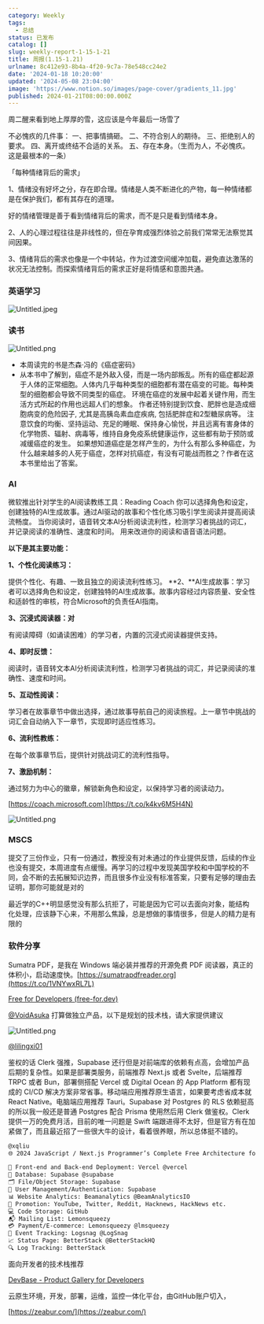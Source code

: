 ```yaml
---
category: Weekly
tags:
  - 总结
status: 已发布
catalog: []
slug: weekly-report-1-15-1-21
title: 周报(1.15-1.21)
urlname: 8c412e93-8b4a-4f20-9c7a-78e548cc24e2
date: '2024-01-18 10:20:00'
updated: '2024-05-08 23:04:00'
image: 'https://www.notion.so/images/page-cover/gradients_11.jpg'
published: 2024-01-21T08:00:00.000Z
---
```


周二醒来看到地上厚厚的雪，这应该是今年最后一场雪了


不必愧疚的几件事：
一、把事情搞砸。
二、不符合别人的期待。
三、拒绝别人的要求。
四、离开或终结不合适的关系。
五、存在本身。（生而为人，不必愧疚。这是最根本的一条）


「每种情绪背后的需求」


1、情绪没有好坏之分，存在即合理。情绪是人类不断进化的产物，每一种情绪都是在保护我们，都有其存在的道理。


好的情绪管理是善于看到情绪背后的需求，而不是只是看到情绪本身。


2、人的心理过程往往是非线性的，但在孕育成强烈体验之前我们常常无法察觉其间因果。


3、情绪背后的需求也像是一个中转站，作为过渡空间缓冲加载，避免直达激荡的状况无法控制。而探索情绪背后的需求正好是将情感和意图共通。


### 英语学习


![Untitled.jpeg](https://prod-files-secure.s3.us-west-2.amazonaws.com/5d24fe63-e567-4804-86f9-9fdc62e13082/faec46dc-9da5-4799-b905-c316418f1168/Untitled.jpeg?X-Amz-Algorithm=AWS4-HMAC-SHA256&X-Amz-Content-Sha256=UNSIGNED-PAYLOAD&X-Amz-Credential=AKIAT73L2G45FSPPWI6X%2F20241123%2Fus-west-2%2Fs3%2Faws4_request&X-Amz-Date=20241123T053749Z&X-Amz-Expires=3600&X-Amz-Signature=46de11b9cd7054d3967dae9db01e4c3a848e5389708684c73078435ba0077f28&X-Amz-SignedHeaders=host&x-id=GetObject)


### 读书


![Untitled.png](https://prod-files-secure.s3.us-west-2.amazonaws.com/5d24fe63-e567-4804-86f9-9fdc62e13082/08aff459-da99-4ed5-87c6-1f4c95b62ac3/Untitled.png?X-Amz-Algorithm=AWS4-HMAC-SHA256&X-Amz-Content-Sha256=UNSIGNED-PAYLOAD&X-Amz-Credential=AKIAT73L2G45FSPPWI6X%2F20241123%2Fus-west-2%2Fs3%2Faws4_request&X-Amz-Date=20241123T053749Z&X-Amz-Expires=3600&X-Amz-Signature=66facd6dadc02b614d97eb3cf18a84533e0a7a757fc6ca37ccb828acf37680b4&X-Amz-SignedHeaders=host&x-id=GetObject)

- 本周读完的书是杰森·冯的《癌症密码》
- 从本书中了解到，癌症不是外敌入侵，而是一场内部叛乱。所有的癌症都起源于人体的正常细胞。人体内几乎每种类型的细胞都有潜在癌变的可能。每种类型的细胞都会导致不同类型的癌症。
环境在癌症的发展中起着关键作用，而生活方式所起的作用也远超人们的想象。
作者还特别提到饮食、肥胖也是造成细胞病变的危险因子, 尤其是高胰岛素血症疾病, 包括肥胖症和2型糖尿病等。
注意饮食的均衡、坚持运动、充足的睡眠、保持身心愉悦，并且远离有害身体的化学物质、辐射、病毒等，维持自身免疫系统健康运作，这些都有助于预防或减缓癌症的发生。
如果想知道癌症是怎样产生的，为什么有那么多种癌症，为什么越来越多的人死于癌症，怎样对抗癌症，有没有可能战而胜之？作者在这本书里给出了答案。

### AI


微软推出针对学生的AI阅读教练工具：Reading Coach
你可以选择角色和设定，创建独特的AI生成故事。通过AI驱动的故事和个性化练习吸引学生阅读并提高阅读流畅度。
当你阅读时，语音转文本AI分析阅读流利性，检测学习者挑战的词汇，并记录阅读的准确性、速度和时间。
用来改进你的阅读和语音语法问题。


**以下是其主要功能：**


**1、个性化阅读练习：**


提供个性化、有趣、一致且独立的阅读流利性练习。
**2、**AI生成故事：学习者可以选择角色和设定，创建独特的AI生成故事。故事内容经过内容质量、安全性和适龄性的审核，符合Microsoft的负责任AI指南。


**3、沉浸式阅读器：对**


有阅读障碍（如诵读困难）的学习者，内置的沉浸式阅读器提供支持。


**4、即时反馈：**


阅读时，语音转文本AI分析阅读流利性，检测学习者挑战的词汇，并记录阅读的准确性、速度和时间。


**5、互动性阅读：**


学习者在故事章节中做出选择，通过故事导航自己的阅读旅程。上一章节中挑战的词汇会自动纳入下一章节，实现即时适应性练习。


**6、流利性教练：**


在每个故事章节后，提供针对挑战词汇的流利性指导。


**7、激励机制：**


通过努力为中心的徽章，解锁新角色和设定，以保持学习者的阅读动力。


[https://coach.microsoft.com](https://t.co/k4kv6M5H4N)


![Untitled.png](https://prod-files-secure.s3.us-west-2.amazonaws.com/5d24fe63-e567-4804-86f9-9fdc62e13082/8f53d036-0cfc-469d-a837-f15107675ae4/Untitled.png?X-Amz-Algorithm=AWS4-HMAC-SHA256&X-Amz-Content-Sha256=UNSIGNED-PAYLOAD&X-Amz-Credential=AKIAT73L2G45FSPPWI6X%2F20241123%2Fus-west-2%2Fs3%2Faws4_request&X-Amz-Date=20241123T053749Z&X-Amz-Expires=3600&X-Amz-Signature=4998b537621b8019588d0d8013d69a5ce276b8c0233966435de41a79a3376e9e&X-Amz-SignedHeaders=host&x-id=GetObject)


### MSCS


提交了三份作业，只有一份通过，教授没有对未通过的作业提供反馈，后续的作业也没有提交，本周进度有点缓慢。再学习的过程中发现美国学校和中国学校的不同，会不断的去拓展知识边界，而且很多作业没有标准答案，只要有足够的理由去证明，那你可能就是对的


最近学的C++明显感觉没有那么抗拒了，可能是因为它可以去面向对象，能结构化处理，应该静下心来，不用那么焦躁，总是想做的事情很多，但是人的精力是有限的


### 软件分享


Sumatra PDF，是我在 Windows 端必装并推荐的开源免费 PDF 阅读器，真正的体积小，启动速度快。[https://sumatrapdfreader.org](https://t.co/1VNYwxRL7L)


[Free for Developers (free-for.dev)](https://free-for.dev/#/)


[@VoidAsuka](https://twitter.com/VoidAsuka) 打算做独立产品，以下是规划的技术栈，请大家提供建议


![Untitled.png](https://prod-files-secure.s3.us-west-2.amazonaws.com/5d24fe63-e567-4804-86f9-9fdc62e13082/93561a3c-b2bc-4a43-bbc5-67e3f740ed5e/Untitled.png?X-Amz-Algorithm=AWS4-HMAC-SHA256&X-Amz-Content-Sha256=UNSIGNED-PAYLOAD&X-Amz-Credential=AKIAT73L2G45FSPPWI6X%2F20241123%2Fus-west-2%2Fs3%2Faws4_request&X-Amz-Date=20241123T053749Z&X-Amz-Expires=3600&X-Amz-Signature=3bddf9349bc118119b5e9dd7dbaff764e40257e844eda5ccc67d61613a999701&X-Amz-SignedHeaders=host&x-id=GetObject)


[@lilingxi01](https://twitter.com/lilingxi01)


鉴权的话 Clerk 强推，Supabase 还行但是对前端库的依赖有点高，会增加产品后期的复杂性。如果是部署类服务，前端推荐 Next.js 或者 Svelte，后端推荐 TRPC 或者 Bun，部署侧搭配 Vercel 或 Digital Ocean 的 App Platform 都有现成的 CI/CD 解决方案非常省事。移动端应用推荐原生语言，如果要考虑省成本就 React Native。电脑端应用推荐 Tauri。Supabase 对 Postgres 的 RLS 依赖挺高的所以我一般还是普通 Postgres 配合 Prisma 使用然后用 Clerk 做鉴权。Clerk 提供一万的免费月活，目前的唯一问题是 Swift 端跟进得不太好，但是官方有在加紧做了，而且最近招了一些很大牛的设计，看着很养眼，所以总体挺不错的。


```markdown
@xqliu
🌐 2024 JavaScript / Next.js Programmer’s Complete Free Architecture for solo entrepreneur:

🔧 Front-end and Back-end Deployment: Vercel @vercel
💾 Database: Supabase @supabase
🗂️ File/Object Storage: Supabase
👥 User Management/Authentication: Supabase
📊 Website Analytics: Beamanalytics @BeamAnalyticsIO
📣 Promotion: YouTube, Twitter, Reddit, Hacknews, HackNews etc. 
💻 Code Storage: GitHub
📬 Mailing List: Lemonsqueezy
💳 Payment/E-commerce: Lemonsqueezy @lmsqueezy
📌 Event Tracking: Logsnag @LogSnag
📈 Status Page: BetterStack @BetterStackHQ
🔍 Log Tracking: BetterStack
```


面向开发者的技术栈推荐


[DevBase - Product Gallery for Developers](https://devbase.fyi/)


云原生环境，开发，部署，运维，监控一体化平台，由GitHub账户切入，


[https://zeabur.com/](https://zeabur.com/)

